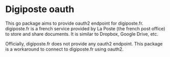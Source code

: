 # Digiposte oauth

This go package aims to provide oauth2 endpoint for digiposte.fr.
digiposte.fr is a french service provided by La Poste (the french post office) to store and share documents.
It is similar to Dropbox, Google Drive, etc.

Officially, digiposte.fr does not provide any oauth2 endpoint.
This package is a workaround to connect to digiposte.fr using oauth2.
